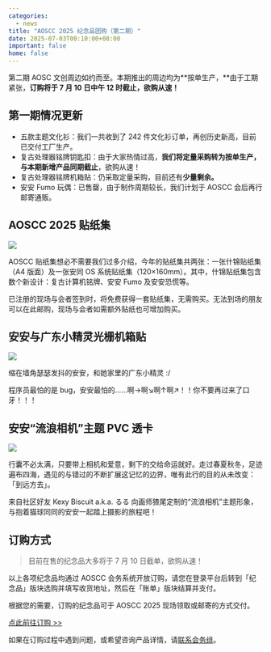 ```yaml
---
categories:
  - news
title: "AOSCC 2025 纪念品团购（第二期）"
date: 2025-07-03T00:10:00+08:00
important: false
home: false
---
```


第二期 AOSC 文创周边如约而至。本期推出的周边均为**按单生产，**由于工期紧张，**订购将于 7 月 10 日中午 12 时截止，欲购从速！**

## 第一期情况更新

-  五款主题文化衫：我们一共收到了 242 件文化衫订单，再创历史新高，目前已交付工厂生产。
-  复古处理器铭牌钥匙扣：由于大家热情过高，**我们将定量采购转为按单生产，与本期新增产品同期截止**，欲购从速！
-  复古处理器铭牌机箱贴：仍采取定量采购，目前还有**少量剩余。**
-  安安 Fumo 玩偶：已售罄，由于制作周期较长，我们计划于 AOSCC 会后再行邮寄通贩。

## AOSCC 2025 贴纸集

![](/assets/news/sticker-2025.png)

AOSCC 贴纸集想必不需要我们过多介绍，今年的贴纸集共两张：一张什锦贴纸集（A4 版面）及一张安同 OS 系统贴纸集（120×160mm）。其中，什锦贴纸集包含数个新设计：复古计算机铭牌、安安 Fumo 及安安恐慌等。

已注册的现场与会者签到时，将免费获得一套贴纸集，无需购买。无法到场的朋友可以在此邮购，现场与会者如需额外贴纸也可增加购买。

## 安安与广东小精灵光栅机箱贴

![](/assets/news/cockroach-grating.png)

缩在墙角瑟瑟发抖的安安，和她家里的广东小精灵 :/

程序员最怕的是 bug，安安最怕的……啊→啊↘啊↑啊↗！！你不要再过来了口牙！！！

## 安安“流浪相机”主题 PVC 透卡

![](/assets/news/anan-camera-pvc.png)

行囊不必太满，只要带上相机和爱意，剩下的交给命运就好。走过春夏秋冬，足迹遍布四海，遇见的与错过的不断扩展这记忆的边界，唯有此行的目的从未改变：「到远方去」。

来自社区好友 Kexy Biscuit a.k.a. るる 向画师猹尾定制的“流浪相机”主题形象，与抱着猫球同同的安安一起踏上摄影的旅程吧！

## 订购方式

> 目前在售的纪念品大多将于 7 月 10 日截单，欲购从速！

以上各项纪念品均通过 AOSCC 会务系统开放订购，请您在登录平台后转到「纪念品」版块选购并填写收货地址，然后在「账单」版块结算并支付。

根据您的需要，订购的纪念品可于 AOSCC 2025 现场领取或邮寄的方式交付。

[点此前往订购 >> ](https://aoscc.aosc.io/merch)

如果在订购过程中遇到问题，或希望咨询产品详情，请[联系会务组](https://aoscc.aosc.io/contact)。
